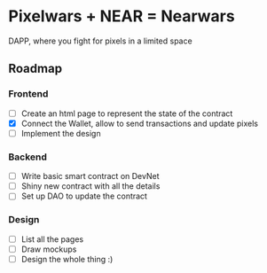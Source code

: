 # Pixelwars + NEAR = Nearwars

DAPP, where you fight for pixels in a limited space

## Roadmap

### Frontend

- [ ] Create an html page to represent the state of the contract
- [x] Connect the Wallet, allow to send transactions and update pixels
- [ ] Implement the design

### Backend

- [ ] Write basic smart contract on DevNet
- [ ] Shiny new contract with all the details
- [ ] Set up DAO to update the contract

### Design

- [ ] List all the pages
- [ ] Draw mockups
- [ ] Design the whole thing :)
